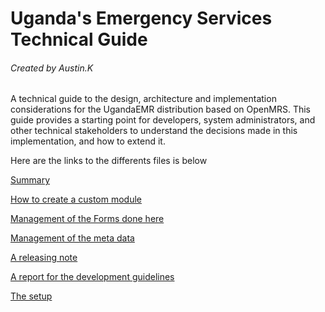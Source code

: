 Uganda's Emergency Services Technical Guide 
=========================================== 

###### Created by Austin.K 

A technical guide to the design, architecture and implementation considerations for the UgandaEMR distribution based on OpenMRS. 
This guide provides a starting point for developers, system administrators, and other technical stakeholders to understand 
the decisions made in this implementation, and how to extend it.

Here are the links to the differents files is below 

[Summary](SUMMARY.md) 

[How to create a custom module](creating-a-custom-module.md)

[Management of the Forms done here](form-management.md)

[Management of the meta data](meta-management.md)

[A releasing note](releasing.md)

[A report  for the development guidelines](report-development-guidelines.md)

[The setup](setup-dev-environment.md) 
